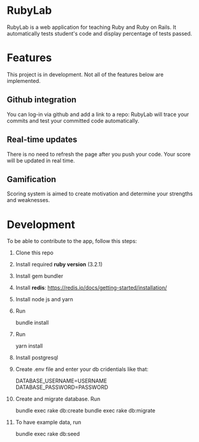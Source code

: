 # RubyLab
RubyLab is a web application for teaching Ruby and Ruby on Rails. It automatically tests student's code and display percentage of tests passed. 

# Features
This project is in development. Not all of the features below are implemented.

## Github integration
You can log-in via github and add a link to a repo: RubyLab will trace your commits and test your committed code automatically.

## Real-time updates
There is no need to refresh the page after you push your code. Your score will be updated in real time.

## Gamification
Scoring system is aimed to create motivation and determine your strengths and weaknesses.

# Development
To be able to contribute to the app, follow this steps:

1) Clone this repo
2) Install required **ruby version** (3.2.1)
3) Install gem bundler
4) Install **redis**: https://redis.io/docs/getting-started/installation/
5) Install node js and yarn
6) Run


    bundle install
7) Run

    
    yarn install
8) Install postgresql
9) Create .env file and enter your db cridentials like that:


    DATABASE_USERNAME=USERNAME
    DATABASE_PASSWORD=PASSWORD


10) Create and migrate database. Run


    bundle exec rake db:create
    bundle exec rake db:migrate
11) To have example data, run


    bundle exec rake db:seed